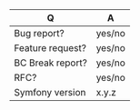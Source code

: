 | Q                | A
| ---------------- | -----
| Bug report?      | yes/no
| Feature request? | yes/no
| BC Break report? | yes/no
| RFC?             | yes/no
| Symfony version  | x.y.z

<!--
- Please fill in this template according to your issue.
- For support request or how-tos, visit https://symfony.com/support
- Otherwise, replace this comment by the description of your issue.
-->
